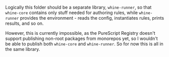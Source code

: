 Logically this folder should be a separate library, `whine-runner`, so that
`whine-core` contains only stuff needed for authoring rules, while
`whine-runner` provides the environment - reads the config, instantiates rules,
prints results, and so on.

However, this is currently impossible, as the PureScript Registry doesn't
support publishing non-root packages from monorepos yet, so I wouldn't be able
to publish both `whine-core` and `whine-runner`. So for now this is all in the
same library.
